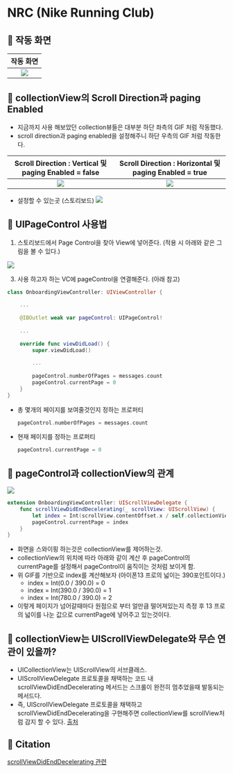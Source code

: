 # NRC (Nike Running Club)

## 🍎 작동 화면
| 작동 화면 |
|:-:|
| ![](https://i.imgur.com/XBj1mIn.gif) |

## 🍎 collectionView의 Scroll Direction과 paging Enabled
- 지금까지 사용 해보았던 collection뷰들은 대부분 하단 좌측의 GIF 처럼 작동했다.
- scroll direction과 paging enabled을 설정해주니 하단 우측의 GIF 처럼 작동한다.

| Scroll Direction : Vertical 및 paging Enabled = false | Scroll Direction : Horizontal 및 paging Enabled = true |
| :-: | :-: |
| ![](https://i.imgur.com/sV6IKWM.gif) | ![](https://i.imgur.com/XBj1mIn.gif) |
- 설정할 수 있는곳 (스토리보드)
![](https://i.imgur.com/SjzWPmG.png)



## 🍎 UIPageControl 사용법
1. 스토리보드에서 Page Control을 찾아 View에 넣어준다. (적용 시 아래와 같은 그림을 볼 수 있다.)

![](https://i.imgur.com/Bk76wnZ.png)


3. 사용 하고자 하는 VC에 pageControl을 연결해준다. (아래 참고)
```swift
class OnboardingViewController: UIViewController {
    
    ...
    
    @IBOutlet weak var pageControl: UIPageControl!
    
    ...
    
    override func viewDidLoad() {
        super.viewDidLoad()
        
        ...
        
        pageControl.numberOfPages = messages.count
        pageControl.currentPage = 0
    }
}
```
- 총 몇개의 페이지를 보여줄것인지 정하는 프로퍼티
    ```swift
    pageControl.numberOfPages = messages.count
    ```
- 현재 페이지를 정하는 프로퍼티
    ```swift
    pageControl.currentPage = 0
    ```

## 🍎 pageControl과 collectionView의 관계 
![](https://i.imgur.com/qo1r0Uk.gif)
```swift
extension OnboardingViewController: UIScrollViewDelegate {
    func scrollViewDidEndDecelerating(_ scrollView: UIScrollView) {
        let index = Int(scrollView.contentOffset.x / self.collectionView.bounds.width)
        pageControl.currentPage = index
    }
}
```

- 화면을 스와이핑 하는것은 collectionView를 제어하는것.
- collectionView의 위치에 따라 아래와 같이 계산 후 pageControl의 currentPage를 설정해서 pageControl이 움직이는 것처럼 보이게 함.
- 위 GIF를 기반으로 index를 계산해보자 (아이폰13 프로의 넓이는 390포인트이다.)
    - index = Int(0.0 / 390.0) = 0
    - index = Int(390.0 / 390.0) = 1
    - index = Int(780.0 / 390.0) = 2
- 이렇게 페이지가 넘어갈때마다 원점으로 부터 얼만큼 떨어져있는지 측정 후 13 프로의 넓이를 나눈 값으로 currentPage에 넣어주고 있는것이다.

## 🍎 collectionView는 UIScrollViewDelegate와 무슨 연관이 있을까?
- UICollectionView는 UIScrollView의 서브클래스.
- UIScrollViewDelegate 프로토콜을 채택하는 코드 내 scrollViewDidEndDecelerating 메서드는 스크롤이 완전히 멈추었을때 발동되는 메서드다.
- 즉, UIScrollViewDelegate 프로토콜을 채택하고 scrollViewDidEndDecelerating을 구현해주면 collectionView를 scrollView처럼 감지 할 수 있다. [출처](https://stackoverflow.com/questions/14868269/uicollectionview-how-to-detect-when-scrolling-has-stopped)

## 🍎 Citation
[scrollViewDidEndDecelerating 관련](https://stackoverflow.com/questions/14868269/uicollectionview-how-to-detect-when-scrolling-has-stopped)
